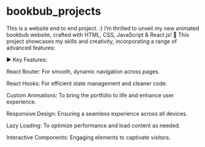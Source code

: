 # bookbub_projects
This is a website end to end project. :)
I’m thrilled to unveil my new animated  bookbub website, crafted with HTML, CSS, JavaScript & React.js! 🌟 This project showcases my skills and creativity, incorporating a range of advanced features:

▶️  Key Features:

React Router: For smooth, dynamic navigation across pages.

React Hooks: For efficient state management and cleaner code.

Custom Animations: To bring the portfolio to life and enhance user experience.

Responsive Design: Ensuring a seamless experience across all devices.

Lazy Loading: To optimize performance and load content as needed.

Interactive Components: Engaging elements to captivate visitors.
